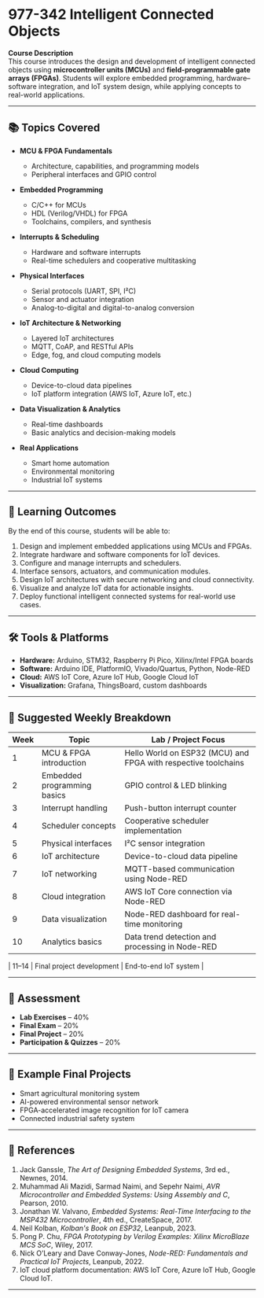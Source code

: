 # 977-342 Intelligent Connected Objects

**Course Description**  
This course introduces the design and development of intelligent connected objects using **microcontroller units (MCUs)** and **field-programmable gate arrays (FPGAs)**. Students will explore embedded programming, hardware–software integration, and IoT system design, while applying concepts to real-world applications.

---

## 📚 Topics Covered

- **MCU & FPGA Fundamentals**  
  - Architecture, capabilities, and programming models  
  - Peripheral interfaces and GPIO control

- **Embedded Programming**  
  - C/C++ for MCUs  
  - HDL (Verilog/VHDL) for FPGA  
  - Toolchains, compilers, and synthesis

- **Interrupts & Scheduling**  
  - Hardware and software interrupts  
  - Real-time schedulers and cooperative multitasking

- **Physical Interfaces**  
  - Serial protocols (UART, SPI, I²C)  
  - Sensor and actuator integration  
  - Analog-to-digital and digital-to-analog conversion

- **IoT Architecture & Networking**  
  - Layered IoT architectures  
  - MQTT, CoAP, and RESTful APIs  
  - Edge, fog, and cloud computing models

- **Cloud Computing**  
  - Device-to-cloud data pipelines  
  - IoT platform integration (AWS IoT, Azure IoT, etc.)

- **Data Visualization & Analytics**  
  - Real-time dashboards  
  - Basic analytics and decision-making models

- **Real Applications**  
  - Smart home automation  
  - Environmental monitoring  
  - Industrial IoT systems

---

## 🎯 Learning Outcomes

By the end of this course, students will be able to:

1. Design and implement embedded applications using MCUs and FPGAs.  
2. Integrate hardware and software components for IoT devices.  
3. Configure and manage interrupts and schedulers.  
4. Interface sensors, actuators, and communication modules.  
5. Design IoT architectures with secure networking and cloud connectivity.  
6. Visualize and analyze IoT data for actionable insights.  
7. Deploy functional intelligent connected systems for real-world use cases.

---

## 🛠 Tools & Platforms

- **Hardware:** Arduino, STM32, Raspberry Pi Pico, Xilinx/Intel FPGA boards  
- **Software:** Arduino IDE, PlatformIO, Vivado/Quartus, Python, Node-RED  
- **Cloud:** AWS IoT Core, Azure IoT Hub, Google Cloud IoT  
- **Visualization:** Grafana, ThingsBoard, custom dashboards

---

## 📅 Suggested Weekly Breakdown

| Week | Topic | Lab / Project Focus |
|------|-------|---------------------|
| 1 | MCU & FPGA introduction | Hello World on ESP32 (MCU) and FPGA with respective toolchains |
| 2 | Embedded programming basics | GPIO control & LED blinking |
| 3 | Interrupt handling | Push-button interrupt counter |
| 4 | Scheduler concepts | Cooperative scheduler implementation |
| 5 | Physical interfaces | I²C sensor integration |
| 6 | IoT architecture | Device-to-cloud data pipeline |
| 7 | IoT networking | MQTT-based communication using Node-RED |
| 8 | Cloud integration | AWS IoT Core connection via Node-RED |
| 9 | Data visualization | Node-RED dashboard for real-time monitoring |
| 10 | Analytics basics | Data trend detection and processing in Node-RED |

| 11–14 | Final project development | End-to-end IoT system |

---

## 📌 Assessment

- **Lab Exercises** – 40%  
- **Final Exam** – 20%  
- **Final Project** – 20%  
- **Participation & Quizzes** – 20%

---

## 🧩 Example Final Projects

- Smart agricultural monitoring system  
- AI-powered environmental sensor network  
- FPGA-accelerated image recognition for IoT camera  
- Connected industrial safety system

---

## 📖 References

1. Jack Ganssle, *The Art of Designing Embedded Systems*, 3rd ed., Newnes, 2014.  
2. Muhammad Ali Mazidi, Sarmad Naimi, and Sepehr Naimi, *AVR Microcontroller and Embedded Systems: Using Assembly and C*, Pearson, 2010.  
3. Jonathan W. Valvano, *Embedded Systems: Real-Time Interfacing to the MSP432 Microcontroller*, 4th ed., CreateSpace, 2017.  
4. Neil Kolban, *Kolban's Book on ESP32*, Leanpub, 2023.  
5. Pong P. Chu, *FPGA Prototyping by Verilog Examples: Xilinx MicroBlaze MCS SoC*, Wiley, 2017.  
6. Nick O’Leary and Dave Conway-Jones, *Node-RED: Fundamentals and Practical IoT Projects*, Leanpub, 2022.  
7. IoT cloud platform documentation: AWS IoT Core, Azure IoT Hub, Google Cloud IoT.  

---

